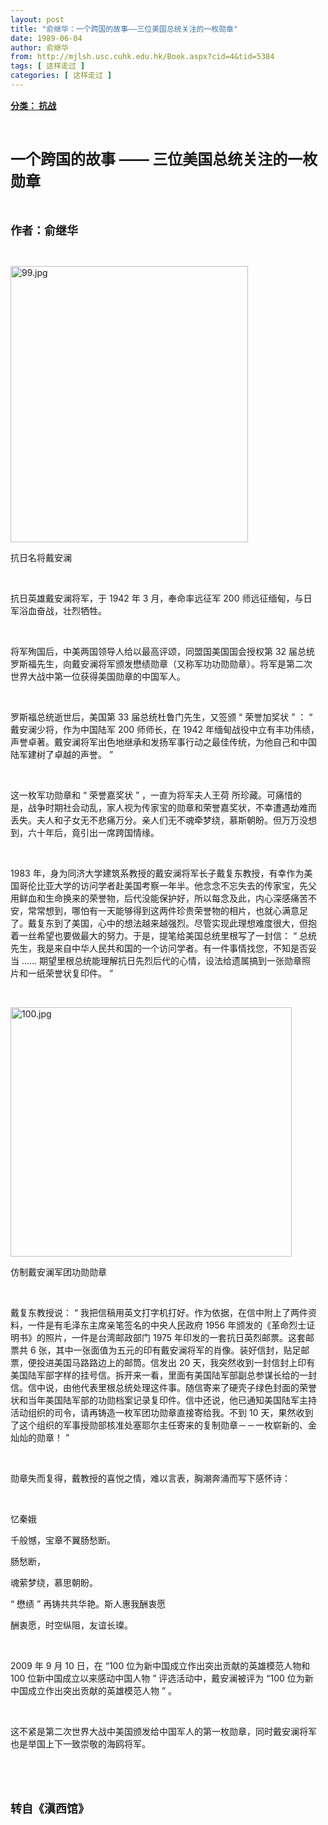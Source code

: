 ```yaml
---
layout: post
title: "俞继华：一个跨国的故事——三位美国总统关注的一枚勋章"
date: 1989-06-04
author: 俞继华
from: http://mjlsh.usc.cuhk.edu.hk/Book.aspx?cid=4&tid=5384
tags: [ 这样走过 ]
categories: [ 这样走过 ]
---
```


<div style="margin: 15px 10px 10px 0px;">
 <div>
  <span id="ctl00_ContentPlaceHolder1_chapter1_SubjectLabel" style="font-weight:bold;text-decoration:underline;">
   分类： 抗战
  </span>
 </div>
 <p class="p1">
  <b>
   <font size="5">
    <span class="s1">
    </span>
    <br/>
   </font>
  </b>
 </p>
 <p class="p2">
  <b>
   <font size="5">
    <span class="s1" style="">
     一个跨国的故事
    </span>
    <span class="s2" style="">
     ——
    </span>
    <span class="s1" style="">
     三位美国总统关注的一枚勋章
    </span>
   </font>
  </b>
 </p>
 <p class="p1">
  <b>
   <font size="4">
    <span class="s1">
    </span>
    <br/>
   </font>
  </b>
 </p>
 <p class="p2">
  <span class="s1">
   <b>
    <font size="4">
     作者：俞继华
    </font>
   </b>
  </span>
 </p>
 <p class="p1">
  <span class="s1">
  </span>
  <br/>
 </p>
 <p class="p3">
  <span class="s1">
   <img alt="99.jpg" border="0" height="442" src="/medias/contents/5384/99.jpg" width="380"/>
  </span>
 </p>
 <p class="p2">
  <span class="s1">
   抗日名将戴安澜
  </span>
 </p>
 <p class="p1">
  <span class="s1">
  </span>
  <br/>
 </p>
 <p class="p2">
  <span class="s1">
   抗日英雄戴安澜将军，于
  </span>
  <span class="s2">
   1942
  </span>
  <span class="s1">
   年
  </span>
  <span class="s2">
   3
  </span>
  <span class="s1">
   月，奉命率远征军
  </span>
  <span class="s2">
   200
  </span>
  <span class="s1">
   师远征缅甸，与日军浴血奋战，壮烈牺牲。
  </span>
 </p>
 <p class="p1">
  <span class="s1">
  </span>
  <br/>
 </p>
 <p class="p2">
  <span class="s1">
   将军殉国后，中美两国领导人给以最高评颂，同盟国美国国会授权第
  </span>
  <span class="s2">
   32
  </span>
  <span class="s1">
   届总统罗斯福先生，向戴安澜将军颁发懋绩勋章（又称军功功勋勋章）。将军是第二次世界大战中第一位获得美国勋章的中国军人。
  </span>
 </p>
 <p class="p1">
  <span class="s1">
  </span>
  <br/>
 </p>
 <p class="p2">
  <span class="s1">
   罗斯福总统逝世后，美国第
  </span>
  <span class="s2">
   33
  </span>
  <span class="s1">
   届总统杜鲁门先生，又签颁
  </span>
  <span class="s2">
   “
  </span>
  <span class="s1">
   荣誉加奖状
  </span>
  <span class="s2">
   ”
  </span>
  <span class="s1">
   ：
  </span>
  <span class="s2">
   “
  </span>
  <span class="s1">
   戴安澜少将，作为中国陆军
  </span>
  <span class="s2">
   200
  </span>
  <span class="s1">
   师师长，在
  </span>
  <span class="s2">
   1942
  </span>
  <span class="s1">
   年缅甸战役中立有丰功伟绩，声誉卓著。戴安澜将军出色地继承和发扬军事行动之最佳传统，为他自己和中国陆军建树了卓越的声誉。
  </span>
  <span class="s2">
   ”
  </span>
 </p>
 <p class="p1">
  <span class="s1">
  </span>
  <br/>
 </p>
 <p class="p2">
  <span class="s1">
   这一枚军功勋章和
  </span>
  <span class="s2">
   “
  </span>
  <span class="s1">
   荣誉嘉奖状
  </span>
  <span class="s2">
   ”
  </span>
  <span class="s1">
   ，一直为将军夫人王荷
  </span>
  <span class="s2">
   <span class="Apple-converted-space">
   </span>
  </span>
  <span class="s1">
   所珍藏。可痛惜的是，战争时期社会动乱，家人视为传家宝的勋章和荣誉嘉奖状，不幸遭遇劫难而丢失。夫人和子女无不悲痛万分。亲人们无不魂牵梦绕，慕斯朝盼。但万万没想到，六十年后，竟引出一席跨国情缘。
  </span>
 </p>
 <p class="p1">
  <span class="s1">
  </span>
  <br/>
 </p>
 <p class="p2">
  <span class="s2">
   1983
  </span>
  <span class="s1">
   年，身为同济大学建筑系教授的戴安澜将军长子戴复东教授，有幸作为美国哥伦比亚大学的访问学者赴美国考察一年半。他念念不忘失去的传家宝，先父用鲜血和生命换来的荣誉物，后代没能保护好，所以每念及此，内心深感痛苦不安，常常想到，哪怕有一天能够得到这两件珍贵荣誉物的相片，也就心满意足了。戴复东到了美国，心中的想法越来越强烈。尽管实现此理想难度很大，但抱着一丝希望也要做最大的努力。于是，提笔给美国总统里根写了一封信：
  </span>
  <span class="s2">
   “
  </span>
  <span class="s1">
   总统先生，我是来自中华人民共和国的一个访问学者。有一件事情找您，不知是否妥当
  </span>
  <span class="s2">
   ……
  </span>
  <span class="s1">
   期望里根总统能理解抗日先烈后代的心情，设法给遗属搞到一张勋章照片和一纸荣誉状复印件。
  </span>
  <span class="s2">
   ”
  </span>
 </p>
 <p class="p1">
  <span class="s1">
  </span>
  <br/>
 </p>
 <p class="p3">
  <span class="s1">
   <img alt="100.jpg" border="0" height="399" src="/medias/contents/5384/100.jpg" width="450"/>
  </span>
 </p>
 <p class="p2">
  <span class="s1">
   仿制戴安澜军团功勋勋章
  </span>
 </p>
 <p class="p1">
  <span class="s1">
  </span>
  <br/>
 </p>
 <p class="p2">
  <span class="s1">
   戴复东教授说：
  </span>
  <span class="s2">
   “
  </span>
  <span class="s1">
   我把信稿用英文打字机打好。作为依据，在信中附上了两件资料，一件是有毛泽东主席亲笔签名的中央人民政府
  </span>
  <span class="s2">
   1956
  </span>
  <span class="s1">
   年颁发的《革命烈士证明书》的照片，一件是台湾邮政部门
  </span>
  <span class="s2">
   1975
  </span>
  <span class="s1">
   年印发的一套抗日英烈邮票。这套邮票共
  </span>
  <span class="s2">
   6
  </span>
  <span class="s1">
   张，其中一张面值为五元的印有戴安澜将军的肖像。装好信封，贴足邮票，便投进美国马路路边上的邮筒。信发出
  </span>
  <span class="s2">
   20
  </span>
  <span class="s1">
   天，我突然收到一封信封上印有美国陆军部字样的挂号信。拆开来一看，里面有美国陆军部副总参谋长给的一封信。信中说，由他代表里根总统处理这件事。随信寄来了硬壳子绿色封面的荣誉状和当年美国陆军部的功勋档案记录复印件。信中还说，他已通知美国陆军主持活动组织的司令，请再铸造一枚军团功勋章直接寄给我。不到
  </span>
  <span class="s2">
   10
  </span>
  <span class="s1">
   天，果然收到了这个组织的军事授勋部核准处塞耶尔主任寄来的复制勋章－－一枚崭新的、金灿灿的勋章！
  </span>
  <span class="s2">
   ”
  </span>
 </p>
 <p class="p1">
  <span class="s1">
  </span>
  <br/>
 </p>
 <p class="p2">
  <span class="s1">
   勋章失而复得，戴教授的喜悦之情，难以言表，胸潮奔涌而写下感怀诗：
  </span>
 </p>
 <p class="p1">
  <span class="s1">
  </span>
  <br/>
 </p>
 <p class="p2">
  <span class="s1">
   忆秦娥
  </span>
 </p>
 <p class="p2">
  <span class="s1">
   千般憾，宝章不翼肠愁断。
  </span>
 </p>
 <p class="p2">
  <span class="s1">
   肠愁断，
  </span>
 </p>
 <p class="p2">
  <span class="s1">
   魂萦梦绕，慕思朝盼。
  </span>
 </p>
 <p class="p2">
  <span class="s2">
   “
  </span>
  <span class="s1">
   懋绩
  </span>
  <span class="s2">
   ”
  </span>
  <span class="s1">
   再铸共共华艳。斯人惠我酬衷愿
  </span>
 </p>
 <p class="p2">
  <span class="s1">
   酬衷愿，时空纵阻，友谊长璨。
  </span>
 </p>
 <p class="p1">
  <span class="s1">
  </span>
  <br/>
 </p>
 <p class="p2">
  <span class="s2">
   2009
  </span>
  <span class="s1">
   年
  </span>
  <span class="s2">
   9
  </span>
  <span class="s1">
   月
  </span>
  <span class="s2">
   10
  </span>
  <span class="s1">
   日，在
  </span>
  <span class="s2">
   “100
  </span>
  <span class="s1">
   位为新中国成立作出突出贡献的英雄模范人物和
  </span>
  <span class="s2">
   100
  </span>
  <span class="s1">
   位新中国成立以来感动中国人物
  </span>
  <span class="s2">
   ”
  </span>
  <span class="s1">
   评选活动中，戴安澜被评为
  </span>
  <span class="s2">
   “100
  </span>
  <span class="s1">
   位为新中国成立作出突出贡献的英雄模范人物
  </span>
  <span class="s2">
   ”
  </span>
  <span class="s1">
   。
  </span>
 </p>
 <p class="p1">
  <span class="s1">
  </span>
  <br/>
 </p>
 <p class="p2">
  <span class="s1">
   这不紧是第二次世界大战中美国颁发给中国军人的第一枚勋章，同时戴安澜将军也是举国上下一致崇敬的海鸥将军。
  </span>
 </p>
 <p class="p1">
  <span class="s1">
  </span>
  <br/>
 </p>
 <p class="p1">
  <b>
   <font size="4">
    <span class="s1">
    </span>
    <br/>
   </font>
  </b>
 </p>
 <p class="p2">
  <span class="s1">
   <b>
    <font size="4">
     转自《滇西馆》
    </font>
   </b>
  </span>
 </p>
</div>

